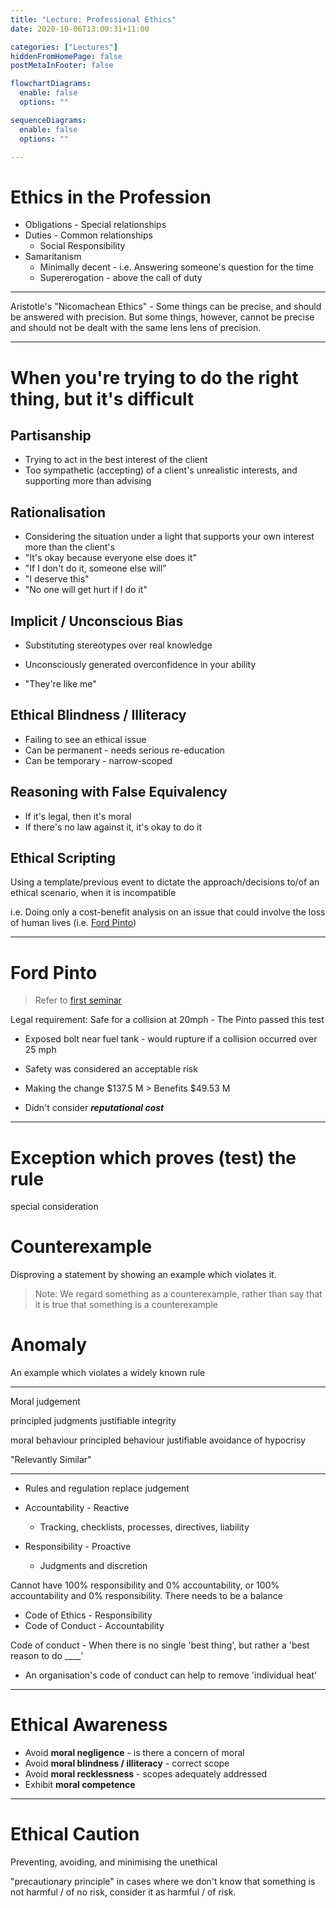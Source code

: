 ```yaml
---
title: "Lecture: Professional Ethics"
date: 2020-10-06T13:00:31+11:00

categories: ["Lectures"]
hiddenFromHomePage: false
postMetaInFooter: false

flowchartDiagrams:
  enable: false
  options: ""

sequenceDiagrams: 
  enable: false
  options: ""

---
```


# Ethics in the Profession

* Obligations - Special relationships
* Duties - Common relationships
  * Social Responsibility
* Samaritanism
  * Minimally decent - i.e. Answering someone's question for the time
  * Supererogation - above the call of duty

---

Aristotle's "Nicomachean Ethics" - Some things can be precise, and should be answered with precision. But some things, however, cannot be precise and should not be dealt with the same lens lens of precision.

---

# When you're trying to do the right thing, but it's difficult

## Partisanship

* Trying to act in the best interest of the client
* Too sympathetic (accepting) of a client's unrealistic interests, and supporting more than advising

## Rationalisation

* Considering the situation under a light that supports your own interest more than the client's
* "It's okay because everyone else does it"
* "If I don't do it, someone else will"
* "I deserve this"
* "No one will get hurt if I do it"

## Implicit / Unconscious Bias

* Substituting stereotypes over real knowledge
* Unconsciously generated overconfidence in your ability

* "They're like me"

## Ethical Blindness / Illiteracy

* Failing to see an ethical issue
* Can be permanent - needs serious re-education
* Can be temporary - narrow-scoped

## Reasoning with False Equivalency

* If it's legal, then it's moral
* If there's no law against it, it's okay to do it

## Ethical Scripting

Using a template/previous event to dictate the approach/decisions to/of an ethical scenario, when it is incompatible

i.e. Doing only a cost-benefit analysis on an issue that could involve the loss of human lives (i.e. [Ford Pinto](#ford-pinto))

---

# Ford Pinto

> Refer to [first seminar](../../seminars/week1/#ford-pinto)

Legal requirement: Safe for a collision at 20mph - The Pinto passed this test

* Exposed bolt near fuel tank - would rupture if a collision occurred over 25 mph
* Safety was considered an acceptable risk
* Making the change $137.5 M > Benefits $49.53 M

* Didn't consider ___reputational cost___

---

# Exception which proves (test) the rule

special consideration

# Counterexample

Disproving a statement by showing an example which violates it.  

> Note: We regard something as a counterexample, rather than say that it is true that something is a counterexample

# Anomaly

An example which violates a widely known rule

---

Moral judgement

principled judgments
justifiable
integrity

moral behaviour
principled behaviour
justifiable
avoidance of hypocrisy

"Relevantly Similar"

---

* Rules and regulation replace judgement

* Accountability - Reactive
  * Tracking, checklists, processes, directives, liability
* Responsibility - Proactive
  * Judgments and discretion

Cannot have 100% responsibility and 0% accountability, or 100% accountability and 0% responsibility. There needs to be a balance

* Code of Ethics - Responsibility  
* Code of Conduct - Accountability

Code of conduct - When there is no single 'best thing', but rather a 'best reason to do ____'
* An organisation's code of conduct can help to remove 'individual heat'

---

# Ethical Awareness

* Avoid **moral negligence** - is there a concern of moral
* Avoid **moral blindness / illiteracy** - correct scope
* Avoid **moral recklessness** - scopes adequately addressed
* Exhibit **moral competence**

---

# Ethical Caution

Preventing, avoiding, and minimising the unethical

"precautionary principle" in cases where we don't know that something is not harmful / of no risk, consider it as harmful / of risk.

